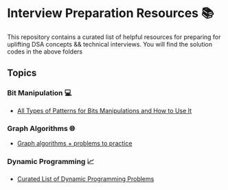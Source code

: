 # Interview Preparation Resources 📚

This repository contains a curated list of helpful resources for preparing for uplifting DSA concepts &&  technical interviews. You will find the solution codes in the above folders

## Topics

### Bit Manipulation 💻

- [All Types of Patterns for Bits Manipulations and How to Use It](https://leetcode.com/discuss/interview-question/3695233/all-types-of-patterns-for-bits-manipulations-and-how-to-use-it)

### Graph Algorithms 🌐

- [Graph algorithms + problems to practice](https://leetcode.com/discuss/study-guide/1326900/Graph-algorithms-%2B-problems-to-practice)

### Dynamic Programming 📈

- [Curated List of Dynamic Programming Problems](https://leetcode.com/discuss/general-discussion/1050391/Must-do-Dynamic-programming-Problems-Category-wise)

